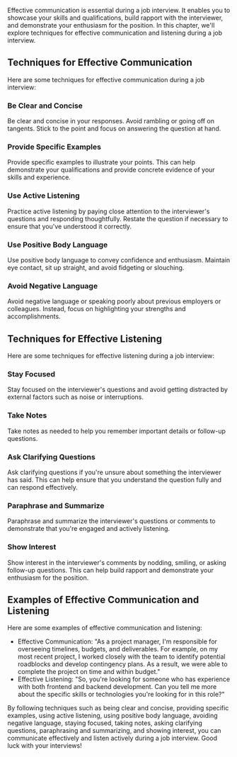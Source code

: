 
Effective communication is essential during a job interview. It enables you to showcase your skills and qualifications, build rapport with the interviewer, and demonstrate your enthusiasm for the position. In this chapter, we'll explore techniques for effective communication and listening during a job interview.

Techniques for Effective Communication
--------------------------------------

Here are some techniques for effective communication during a job interview:

### Be Clear and Concise

Be clear and concise in your responses. Avoid rambling or going off on tangents. Stick to the point and focus on answering the question at hand.

### Provide Specific Examples

Provide specific examples to illustrate your points. This can help demonstrate your qualifications and provide concrete evidence of your skills and experience.

### Use Active Listening

Practice active listening by paying close attention to the interviewer's questions and responding thoughtfully. Restate the question if necessary to ensure that you've understood it correctly.

### Use Positive Body Language

Use positive body language to convey confidence and enthusiasm. Maintain eye contact, sit up straight, and avoid fidgeting or slouching.

### Avoid Negative Language

Avoid negative language or speaking poorly about previous employers or colleagues. Instead, focus on highlighting your strengths and accomplishments.

Techniques for Effective Listening
----------------------------------

Here are some techniques for effective listening during a job interview:

### Stay Focused

Stay focused on the interviewer's questions and avoid getting distracted by external factors such as noise or interruptions.

### Take Notes

Take notes as needed to help you remember important details or follow-up questions.

### Ask Clarifying Questions

Ask clarifying questions if you're unsure about something the interviewer has said. This can help ensure that you understand the question fully and can respond effectively.

### Paraphrase and Summarize

Paraphrase and summarize the interviewer's questions or comments to demonstrate that you're engaged and actively listening.

### Show Interest

Show interest in the interviewer's comments by nodding, smiling, or asking follow-up questions. This can help build rapport and demonstrate your enthusiasm for the position.

Examples of Effective Communication and Listening
-------------------------------------------------

Here are some examples of effective communication and listening:

* Effective Communication: "As a project manager, I'm responsible for overseeing timelines, budgets, and deliverables. For example, on my most recent project, I worked closely with the team to identify potential roadblocks and develop contingency plans. As a result, we were able to complete the project on time and within budget."
* Effective Listening: "So, you're looking for someone who has experience with both frontend and backend development. Can you tell me more about the specific skills or technologies you're looking for in this role?"

By following techniques such as being clear and concise, providing specific examples, using active listening, using positive body language, avoiding negative language, staying focused, taking notes, asking clarifying questions, paraphrasing and summarizing, and showing interest, you can communicate effectively and listen actively during a job interview. Good luck with your interviews!
